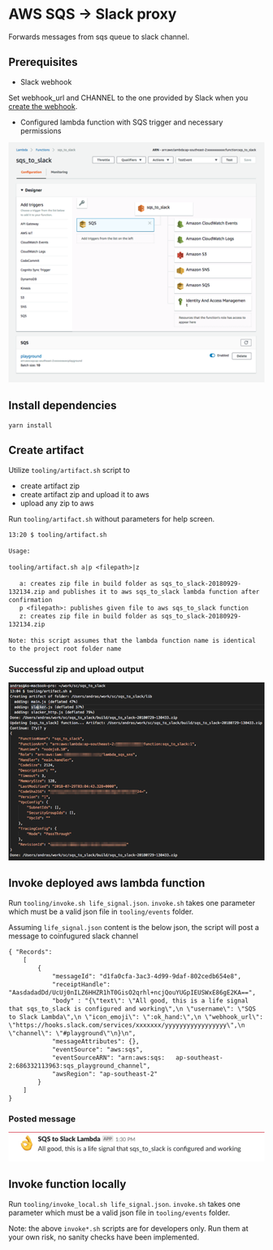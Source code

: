 # AWS SQS -> Slack proxy

Forwards messages from sqs queue to slack channel.

## Prerequisites

* Slack webhook

Set webhook_url and CHANNEL to the one provided by Slack when you [create the webhook]( https://my.slack.com/services/new/incoming-webhook/).

* Configured lambda function with SQS trigger and necessary permissions

![Lambda screenshot](doc/assets/aws_lambda_sqs.png)

## Install dependencies

`yarn install`

## Create artifact

Utilize `tooling/artifact.sh` script to
 - create artifact zip
 - create artifact zip and upload it to aws
 - upload any zip to aws

Run `tooling/artifact.sh` without parameters for help screen.

 ```
13:20 $ tooling/artifact.sh

Usage:

tooling/artifact.sh a|p <filepath>|z 

	a: creates zip file in build folder as sqs_to_slack-20180929-132134.zip and publishes it to aws sqs_to_slack lambda function after confirmation
	p <filepath>: publishes given file to aws sqs_to_slack function
	z: creates zip file in build folder as sqs_to_slack-20180929-132134.zip

Note: this script assumes that the lambda function name is identical to the project root folder name 
 ```

### Successful zip and upload output

![Successful upload](doc/assets/successful_execution.png)



## Invoke deployed aws lambda function

Run `tooling/invoke.sh life_signal.json`. 
`invoke.sh` takes one parameter which must be a valid json file in `tooling/events` folder. 

Assuming `life_signal.json` content is the below json, the script will post a message to coinfugured slack channel
```
{ "Records":
    [ 
        { 
            "messageId": "d1fa0cfa-3ac3-4d99-9daf-802cedb654e8",
            "receiptHandle": "AasdadadDd/UcUj0nILZ6HHZR1hT0GisO2qrhl+ncjQouYUGpIEUSWxE86gE2KA==",
            "body" : "{\"text\": \"All good, this is a life signal that sqs_to_slack is configured and working\",\n \"username\": \"SQS to Slack Lambda\",\n \"icon_emoji\": \":ok_hand:\",\n \"webhook_url\": \"https://hooks.slack.com/services/xxxxxxx/yyyyyyyyyyyyyyyyy\",\n \"channel\": \"#playground\"\n}\n",
            "messageAttributes": {},
            "eventSource": "aws:sqs",
            "eventSourceARN": "arn:aws:sqs:   ap-southeast-2:686332113963:sqs_playground_channel",
            "awsRegion": "ap-southeast-2" 
        }
    ] 
}
```

### Posted message
![Posted message](doc/assets/posted_test_message.png)


## Invoke function locally

Run `tooling/invoke_local.sh life_signal.json`. 
`invoke.sh` takes one parameter which must be a valid json file in `tooling/events` folder. 


Note: the above `invoke*.sh` scripts are for developers only. Run them at your own risk, no sanity checks have been implemented.
